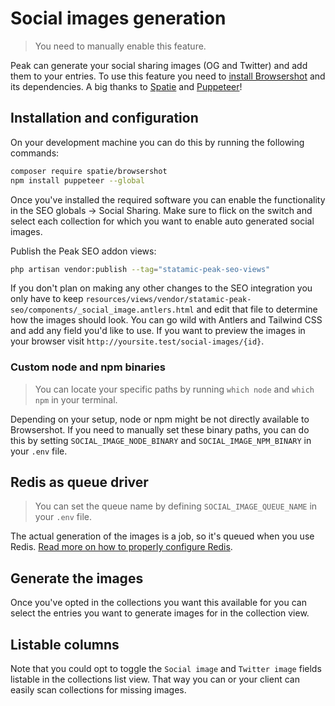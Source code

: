 # Social images generation

> You need to manually enable this feature.

Peak can generate your social sharing images (OG and Twitter) and add them to your entries. To use this feature you need to [install Browsershot](https://github.com/spatie/browsershot) and its dependencies. A big thanks to [Spatie](http://spatie.be) and [Puppeteer](https://github.com/puppeteer/puppeteer/)!

## Installation and configuration
On your development machine you can do this by running the following commands:

```bash
composer require spatie/browsershot
npm install puppeteer --global
```

Once you've installed the required software you can enable the functionality in the SEO globals -> Social Sharing. Make sure to flick on the switch and select each collection for which you want to enable auto generated social images.

Publish the Peak SEO addon views:
```bash
php artisan vendor:publish --tag="statamic-peak-seo-views"
```
If you don't plan on making any other changes to the SEO integration you only have to keep `resources/views/vendor/statamic-peak-seo/components/_social_image.antlers.html` and edit that file to determine how the images should look. You can go wild with Antlers and Tailwind CSS and add any field you'd like to use. If you want to preview the images in your browser visit `http://yoursite.test/social-images/{id}`.

### Custom node and npm binaries

> You can locate your specific paths by running `which node` and `which npm` in your terminal.

Depending on your setup, node or npm might be not directly available to Browsershot. If you need to manually set these binary paths, you can do this by setting `SOCIAL_IMAGE_NODE_BINARY` and `SOCIAL_IMAGE_NPM_BINARY` in your `.env` file.

## Redis as queue driver

> You can set the queue name by defining `SOCIAL_IMAGE_QUEUE_NAME` in your `.env` file.

The actual generation of the images is a job, so it's queued when you use Redis. [Read more on how to properly configure Redis](/other/redis-queue.html).

## Generate the images
Once you've opted in the collections you want this available for you can select the entries you want to generate images for in the collection view.

## Listable columns
Note that you could opt to toggle the `Social image` and `Twitter image` fields listable in the collections list view. That way you can or your client can easily scan collections for missing images.
